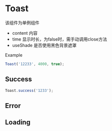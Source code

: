 Toast
========
该组件为单例组件

* content 内容
* time 显示时长，为false时，需手动调用close方法
* useShade 是否使用黑色背景遮罩

Example

```js
Toast('12233', 4000, true);
```

## Success

```js
Toast.success('1233');
```

## Error
## Loading